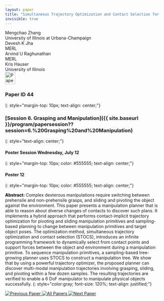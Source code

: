 ```yaml
---
layout: paper
title: "Simultaneous Trajectory Optimization and Contact Selection for Multi-Modal Manipulation Planning"
invisible: true
---
```

<div class="paper-authors">
<div class="paper-author-box">
    <div class="paper-author-name">Mengchao Zhang</div>
    <div class="paper-author-uni">University of Illinois at Urbana-Champaign</div>
</div>
<div class="paper-author-box">
    <div class="paper-author-name">Devesh K Jha</div>
    <div class="paper-author-uni">MERL</div>
</div>
<div class="paper-author-box">
    <div class="paper-author-name">Arvind U Raghunathan</div>
    <div class="paper-author-uni">MERL</div>
</div>
<div class="paper-author-box">
    <div class="paper-author-name">Kris Hauser</div>
    <div class="paper-author-uni">University of Illinois</div>
</div>

</div><div class="paper-pdf">
<div> <a href="http://www.roboticsproceedings.org/rss19/p044.pdf"><img src="{{ site.baseurl }}/images/paper_link.png" alt="Paper Website" width = "33"  height = "40"/></a> </div>
</div>

### Paper ID 44
{: style="margin-top: 10px; text-align: center;"}

### [Session 6. Grasping and Manipulation]({{ site.baseurl }}/program/papersession??session=6.%20Grasping%20and%20Manipulation)
{: style="text-align: center;"}

#### Poster Session Wednesday, July 12
{: style="margin-top: 10px; color: #555555; text-align: center;"}

#### Poster 12
{: style="margin-top: 10px; color: #555555; text-align: center;"}

<b style="color: black;">Abstract: </b>Complex dexterous manipulations require switching between prehensile and non-prehensile grasps, and sliding and pivoting the object against the environment. This paper presents a manipulation planner that is able to reason about diverse changes of contacts to discover such plans. It implements a hybrid approach that performs contact-implicit trajectory optimization for pivoting and sliding manipulation primitives and sampling-based planning to change between manipulation primitives and target object poses. The optimization method, simultaneous trajectory optimization and contact selection (STOCS), introduces an infinite programming framework to dynamically select from contact points and support forces between the object and environment during a manipulation primitive. To sequence manipulation primitives, a sampling-based tree-growing planner uses STOCS to construct a manipulation tree.
We show that by using a powerful trajectory optimizer, the proposed planner can discover multi-modal manipulation trajectories involving grasping, sliding, and pivoting within a few dozen samples. The resulting trajectories are verified to enable a 6 DoF manipulator to manipulate physical objects successfully.
{: style="color:gray; font-size: 120%; text-align: justified;"}


<div class="paper-menu">
<a href="{{ site.baseurl }}/program/papers/043/"> <img src="{{ site.baseurl }}/images/previous_paper_icon.png" alt="Previous Paper" title="Previous Paper"/> </a>
<a href="{{ site.baseurl }}/program/papers"><img src="{{ site.baseurl }}/images/overview_icon.png" alt="All Papers" title="All Papers"/> </a>
<a href="{{ site.baseurl }}/program/papers/045/"> <img src="{{ site.baseurl }}/images/next_paper_icon.png" alt="Next Paper" title="Next Paper"/> </a>

</div>
